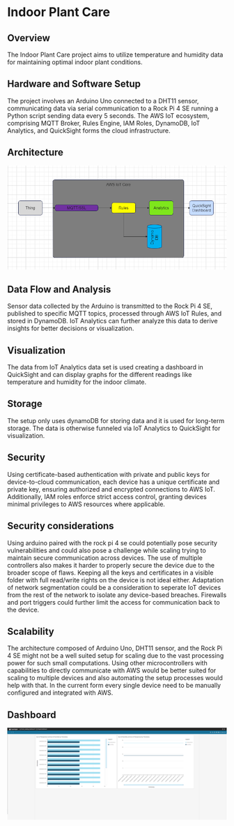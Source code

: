 # Indoor Plant Care

## Overview
The Indoor Plant Care project aims to utilize temperature and humidity data for maintaining optimal indoor plant conditions.

## Hardware and Software Setup
The project involves an Arduino Uno connected to a DHT11 sensor, communicating data via serial communication to a Rock Pi 4 SE running a Python script sending data every 5 seconds. The AWS IoT ecosystem, comprising MQTT Broker, Rules Engine, IAM Roles, DynamoDB, IoT Analytics, and QuickSight forms the cloud infrastructure.

## Architecture
![Architecture](res/Architecture.png)

## Data Flow and Analysis
Sensor data collected by the Arduino is transmitted to the Rock Pi 4 SE, published to specific MQTT topics, processed through AWS IoT Rules, and stored in DynamoDB. IoT Analytics can further analyze this data to derive insights for better decisions or visualization.

## Visualization
The data from IoT Analytics data set is used creating a dashboard in QuickSight and can display graphs for the different readings like temperature and humidity for the indoor climate.

## Storage
The setup only uses dynamoDB for storing data and it is used for long-term storage. The data is otherwise funneled via IoT Analytics to QuickSight for visualization.

## Security
Using certificate-based authentication with private and public keys for device-to-cloud communication, each device has a unique certificate and private key, ensuring authorized and encrypted connections to AWS IoT. Additionally, IAM roles enforce strict access control, granting devices minimal privileges to AWS resources where applicable.

## Security considerations
Using arduino paired with the rock pi 4 se could potentially pose security vulnerabilities and could also pose a challenge while scaling trying to maintain secure communication across devices. The use of multiple controllers also makes it harder to properly secure the device due to the broader scope of flaws.
Keeping all the keys and certificates in a visible folder with full read/write rights on the device is not ideal either.
Adaptation of network segmentation could be a consideration to seperate IoT devices from the rest of the network to isolate any device-based breaches. Firewalls and port triggers could further limit the access for communication back to the device.

## Scalability
The architecture composed of Arduino Uno, DHT11 sensor, and the Rock Pi 4 SE might not be a well suited setup for scaling due to the vast processing power for such small computations. Using other microcontrollers with capabilities to directly communicate with AWS would be better suited for scaling to multiple devices and also automating the setup processes would help with that. In the current form every single device need to be manually configured and integrated with AWS.

## Dashboard
![Dashboard](res/Dashboard.png)
